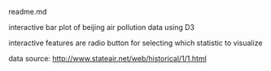readme.md

interactive bar plot of beijing air pollution data using D3

interactive features are radio button for selecting which statistic to visualize

data source: http://www.stateair.net/web/historical/1/1.html

